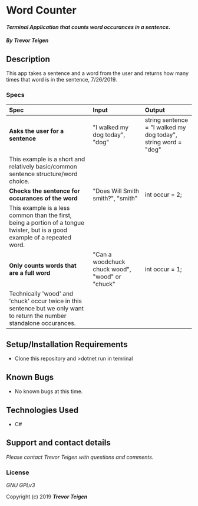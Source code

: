 # Word Counter

#### _Terminal Application that counts word occurances in a sentence._

#### _By **Trevor Teigen**_

## Description

This app takes a sentence and a word from the user and returns how many times that word is in the sentence, 7/26/2019.

### Specs
| Spec | Input | Output |
| :-------------     | :------------- | :------------- |
| **Asks the user for a sentence** | "I walked my dog today", "dog" | string sentence = "I walked my dog today", string word = "dog"|
|This example is a short and relatively basic/common sentence structure/word choice.|
| **Checks the sentence for occurances of the word** | "Does Will Smith smith?", "smith" | int occur = 2; |
|This example is a less common than the first, being a portion of a tongue twister, but is a good example of a repeated word.|
| **Only counts words that are a full word** | "Can a woodchuck chuck wood", "wood" or "chuck" | int occur = 1; |
|Technically 'wood' and 'chuck' occur twice in this sentence but we only want to return the number standalone occurances.| 



## Setup/Installation Requirements

* Clone this repository and >dotnet run in temrinal

## Known Bugs
* No known bugs at this time.

## Technologies Used
* C#


## Support and contact details

_Please contact Trevor Teigen with questions and comments._

### License

*GNU GPLv3*

Copyright (c) 2019 **_Trevor Teigen_**
